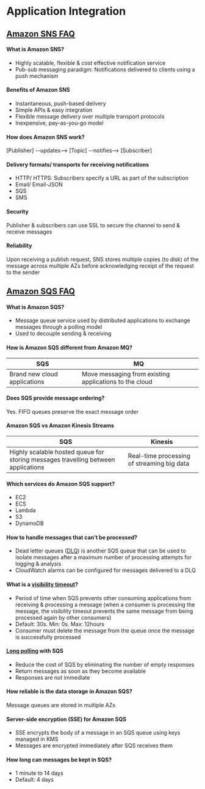 # Application Integration

## <a href="https://aws.amazon.com/sns/faqs/">Amazon SNS FAQ</a>
#### What is Amazon SNS?
- Highly scalable, flexible & cost effective notification service
- Pub-sub messaging paradigm: Notifications delivered to clients using a push mechanism

#### Benefits of Amazon SNS
- Instantaneous, push-based delivery
- Simple APIs & easy integration
- Flexible message delivery over multiple transport protocols
- Inexpensive, pay-as-you-go model

#### How does Amazon SNS work?
[Publisher] --updates--> [Topic] --notifies--> [Subscriber]

#### Delivery formats/ transports for receiving notifications
- HTTP/ HTTPS: Subscribers specify a URL as part of the subscription
- Email/ Email-JSON
- SQS
- SMS

#### Security
Publisher & subscribers can use SSL to secure the channel to send & receive messages

#### Reliability
Upon receiving a publish request, SNS stores multiple copies (to disk) of the message across multiple AZs before acknowledging receipt of the request to the sender

## <a href="https://aws.amazon.com/sqs/faqs/">Amazon SQS FAQ</a>
#### What is Amazon SQS?
- Message queue service used by distributed applications to exchange messages through a polling model
- Used to decouple sending & receiving

#### How is Amazon SQS different from Amazon MQ?
SQS | MQ 
----|----
Brand new cloud applications | Move messaging from existing applications to the cloud

#### Does SQS provide message ordering?
Yes. FIFO queues preserve the exact message order

#### Amazon SQS vs Amazon Kinesis Streams
SQS | Kinesis
----|----
Highly scalable hosted queue for storing messages travelling between applications | Real-time processing of streaming big data

#### Which services do Amazon SQS support?
- EC2
- ECS
- Lambda
- S3
- DynamoDB

#### How to handle messages that can't be processed?
- Dead letter queues (<a href="https://docs.aws.amazon.com/AWSSimpleQueueService/latest/SQSDeveloperGuide/sqs-dead-letter-queues.html">DLQ</a>) is another SQS queue that can be used to isolate messages after a maximum number of processing attempts for logging & analysis
- CloudWatch alarms can be configured for messages delivered to a DLQ

#### What is a <a href="https://docs.aws.amazon.com/AWSSimpleQueueService/latest/SQSDeveloperGuide/sqs-visibility-timeout.html">visibility timeout</a>?
- Period of time when SQS prevents other consuming applications from receiving & processing a message (when a consumer is processing the message, the visibility timeout prevents the same message from being processed again by other consumers)
- Default: 30s. Min: 0s. Max: 12hours
- Consumer must delete the message from the queue once the message is successfully processed

#### <a href="https://docs.aws.amazon.com/AWSSimpleQueueService/latest/SQSDeveloperGuide/sqs-short-and-long-polling.html#sqs-long-polling">Long polling</a> with SQS
- Reduce the cost of SQS by eliminating the number of empty responses
- Return messages as soon as they become available
- Responses are not immediate

#### How reliable is the data storage in Amazon SQS?
Message queues are stored in multiple AZs

#### Server-side encryption (SSE) for Amazon SQS
- SSE encrypts the body of a message in an SQS queue using keys managed in KMS
- Messages are encrypted immediately after SQS receives them

#### How long can messages be kept in SQS?
- 1 minute to 14 days
- Default: 4 days




















